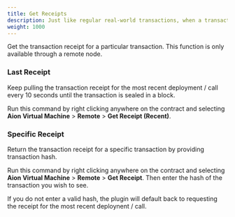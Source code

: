 ```yaml
---
title: Get Receipts
description: Just like regular real-world transactions, when a transaction is processed on a blockchain network a receipt is generated. This receipt lists pieces of information that can be helpful in debugging contracts, as well as vital information such as a contract's block hash and contract address. The Aion4j plugin automatically receives the receipt of each transaction, so you shouldn't need to use this feature unless you are looking for the receipt of a specific historical transaction.
weight: 1000
---
```


Get the transaction receipt for a particular transaction. This function is only available through a remote node.

### Last Receipt

Keep pulling the transaction receipt for the most recent deployment / call every 10 seconds until the transaction is sealed in a block.

Run this command by right clicking anywhere on the contract and selecting **Aion Virtual Machine** > **Remote** > **Get Receipt (Recent)**.

### Specific Receipt

Return the transaction receipt for a specific transaction by providing transaction hash.

Run this command by right clicking anywhere on the contract and selecting **Aion Virtual Machine** > **Remote** > **Get Receipt**. Then enter the hash of the transaction you wish to see.

If you do not enter a valid hash, the plugin will default back to requesting the receipt for the most recent deploynent / call.
